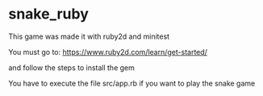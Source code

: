 # snake_ruby
This game was made it with ruby2d and minitest

You must go to:
https://www.ruby2d.com/learn/get-started/

and follow the steps to install the gem

You have to execute the file src/app.rb if you want to play the snake game
